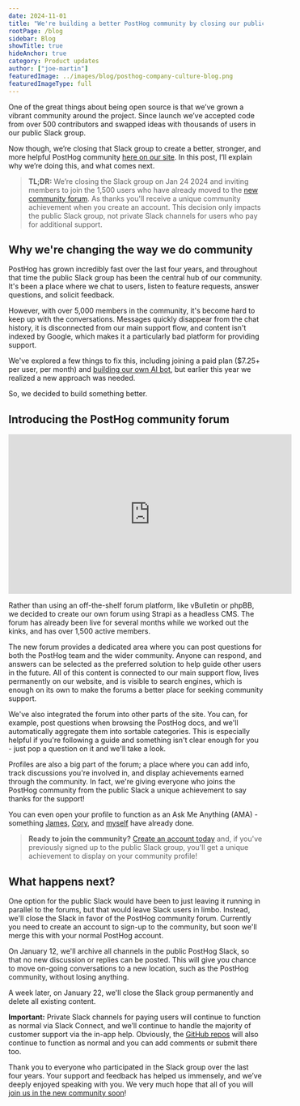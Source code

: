 ```yaml
---
date: 2024-11-01
title: "We're building a better PostHog community by closing our public Slack"
rootPage: /blog
sidebar: Blog
showTitle: true
hideAnchor: true
category: Product updates
author: ["joe-martin"]
featuredImage: ../images/blog/posthog-company-culture-blog.png
featuredImageType: full
---
```


One of the great things about being open source is that we’ve grown a vibrant community around the project. Since launch we’ve accepted code from over 500 contributors and swapped ideas with thousands of users in our public Slack group. 

Now though, we’re closing that Slack group to create a better, stronger, and more helpful PostHog community [here on our site](/questions). In this post, I’ll explain why we’re doing this, and what comes next. 

> **TL;DR:** We’re closing the Slack group on Jan 24 2024 and inviting members to join the 1,500 users who have already moved to the [new community forum](/questions). As thanks you'll receive a unique community achievement when you create an account. This decision only impacts the public Slack group, not private Slack channels for users who pay for additional support.

## Why we're changing the way we do community

PostHog has grown incredibly fast over the last four years, and throughout that time the public Slack group has been the central hub of our community. It's been a place where we chat to users, listen to feature requests, answer questions, and solicit feedback. 

However, with over 5,000 members in the community, it's become hard to keep up with the conversations. Messages quickly disappear from the chat history, it is disconnected from our main support flow, and content isn't indexed by Google, which makes it a particularly bad platform for providing support. 

We've explored a few things to fix this, including joining a paid plan ($7.25+ per user, per month) and [building our own AI bot](/blog/aruba-hackathon#maxai-our-friendly-posthog-support-ai), but earlier this year we realized a new approach was needed.

So, we decided to build something better. 

## Introducing the PostHog community forum

<iframe width="560" height="315" src="https://www.youtube-nocookie.com/embed/blqgFrIaWY0?si=gSj1eNrGQ8l0ANlw" title="YouTube video player" frameborder="0" allow="accelerometer; autoplay; clipboard-write; encrypted-media; gyroscope; picture-in-picture; web-share" allowfullscreen></iframe>

Rather than using an off-the-shelf forum platform, like vBulletin or phpBB, we decided to create our own forum using Strapi as a headless CMS. The forum has already been live for several months while we worked out the kinks, and has over 1,500 active members. 

The new forum provides a dedicated area where you can post questions for both the PostHog team and the wider community. Anyone can respond, and answers can be selected as the preferred solution to help guide other users in the future. All of this content is connected to our main support flow, lives permanently on our website, and is visible to search engines, which is enough on its own to make the forums a better place for seeking community support.

We've also integrated the forum into other parts of the site. You can, for example, post questions when browsing the PostHog docs, and we'll automatically aggregate them into sortable categories. This is especially helpful if you're following a guide and something isn't clear enough for you - just pop a question on it and we'll take a look.

Profiles are also a big part of the forum; a place where you can add info, track discussions you're involved in, and display achievements earned through the community. In fact, we're giving everyone who joins the PostHog community from the public Slack a unique achievement to say thanks for the support!

You can even open your profile to function as an Ask Me Anything (AMA) - something [James](https://posthog.com/community/profiles/71), [Cory](https://posthog.com/community/profiles/2), and [myself](https://posthog.com/community/profiles/59) have already done.

> **Ready to join the community?** [Create an account today](/questions) and, if you've previously signed up to the public Slack group, you'll get a unique achievement to display on your community profile!

## What happens next?

One option for the public Slack would have been to just leaving it running in parallel to the forums, but that would leave Slack users in limbo. Instead, we'll close the Slack in favor of the PostHog community forum. Currently you need to create an account to sign-up to the community, but soon we'll merge this with your normal PostHog account. 

On January 12, we'll archive all channels in the public PostHog Slack, so that no new discussion or replies can be posted. This will give you chance to move on-going conversations to a new location, such as the PostHog community, without losing anything. 

A week later, on January 22, we'll close the Slack group permanently and delete all existing content. 

**Important:** Private Slack channels for paying users will continue to function as normal via Slack Connect, and we’ll continue to handle the majority of customer support via the in-app help. Obviously, the [GitHub repos](https://github.com/PostHog/) will also continue to function as normal and you can add comments or submit there too.  

Thank you to everyone who participated in the Slack group over the last four years. Your support and feedback has helped us immensely, and we’ve deeply enjoyed speaking with you. We very much hope that all of you will [join us in the new community soon](/questions)!
